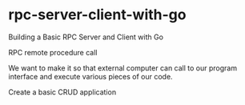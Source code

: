 # rpc-server-client-with-go
Building a Basic RPC Server and Client with Go


RPC remote procedure call

We want to make it so that external computer can call to our program interface and execute various pieces of our code.

Create a basic CRUD application 